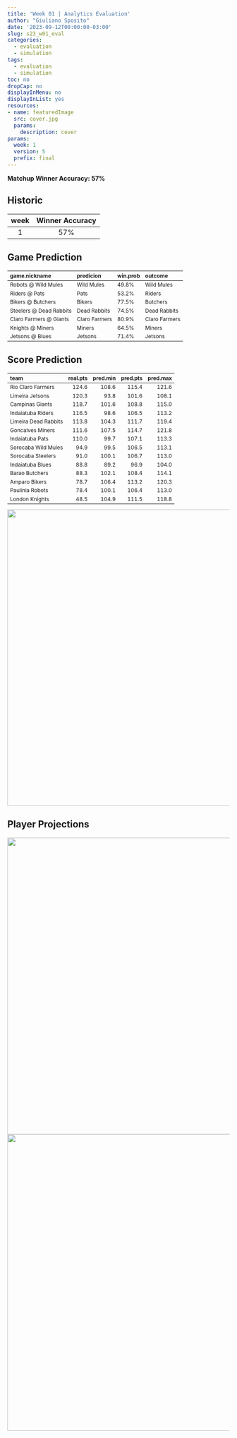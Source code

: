 ```yaml
---
title: 'Week 01 | Analytics Evaluation'
author: "Giuliano Sposito"
date: '2023-09-12T00:00:00-03:00'
slug: s23_w01_eval
categories:
  - evaluation
  - simulation
tags:
  - evaluation
  - simulation
toc: no
dropCap: no
displayInMenu: no
displayInList: yes
resources:
- name: featuredImage
  src: cover.jpg
  params:
    description: cover
params:
  week: 1
  version: 5
  prefix: final
---
```

<script src="{{< blogdown/postref >}}index_files/kePrint/kePrint.js"></script>
<link href="{{< blogdown/postref >}}index_files/lightable/lightable.css" rel="stylesheet" />
<script src="{{< blogdown/postref >}}index_files/kePrint/kePrint.js"></script>
<link href="{{< blogdown/postref >}}index_files/lightable/lightable.css" rel="stylesheet" />

**Matchup Winner Accuracy: 57%**

<!--more-->

## Historic

| week | Winner Accuracy |
|:----:|:---------------:|
| 1    |       57%       |







## Game Prediction

<table class="table" style="font-size: 12px; margin-left: auto; margin-right: auto;">
 <thead>
  <tr>
   <th style="text-align:left;"> game.nickname </th>
   <th style="text-align:left;"> predicion </th>
   <th style="text-align:left;"> win.prob </th>
   <th style="text-align:left;"> outcome </th>
  </tr>
 </thead>
<tbody>
  <tr>
   <td style="text-align:left;"> Robots @ Wild Mules </td>
   <td style="text-align:left;"> Wild Mules </td>
   <td style="text-align:left;"> 49.8% </td>
   <td style="text-align:left;"> Wild Mules </td>
  </tr>
  <tr>
   <td style="text-align:left;"> Riders @ Pats </td>
   <td style="text-align:left;"> Pats </td>
   <td style="text-align:left;"> 53.2% </td>
   <td style="text-align:left;"> Riders </td>
  </tr>
  <tr>
   <td style="text-align:left;"> Bikers @ Butchers </td>
   <td style="text-align:left;"> Bikers </td>
   <td style="text-align:left;"> 77.5% </td>
   <td style="text-align:left;"> Butchers </td>
  </tr>
  <tr>
   <td style="text-align:left;"> Steelers @ Dead Rabbits </td>
   <td style="text-align:left;"> Dead Rabbits </td>
   <td style="text-align:left;"> 74.5% </td>
   <td style="text-align:left;"> Dead Rabbits </td>
  </tr>
  <tr>
   <td style="text-align:left;"> Claro Farmers @ Giants </td>
   <td style="text-align:left;"> Claro Farmers </td>
   <td style="text-align:left;"> 80.9% </td>
   <td style="text-align:left;"> Claro Farmers </td>
  </tr>
  <tr>
   <td style="text-align:left;"> Knights @ Miners </td>
   <td style="text-align:left;"> Miners </td>
   <td style="text-align:left;"> 64.5% </td>
   <td style="text-align:left;"> Miners </td>
  </tr>
  <tr>
   <td style="text-align:left;"> Jetsons @ Blues </td>
   <td style="text-align:left;"> Jetsons </td>
   <td style="text-align:left;"> 71.4% </td>
   <td style="text-align:left;"> Jetsons </td>
  </tr>
</tbody>
</table>


## Score Prediction

<table class="table" style="font-size: 12px; margin-left: auto; margin-right: auto;">
 <thead>
  <tr>
   <th style="text-align:left;"> team </th>
   <th style="text-align:right;"> real.pts </th>
   <th style="text-align:right;"> pred.min </th>
   <th style="text-align:right;"> pred.pts </th>
   <th style="text-align:right;"> pred.max </th>
  </tr>
 </thead>
<tbody>
  <tr>
   <td style="text-align:left;"> Rio Claro Farmers </td>
   <td style="text-align:right;"> 124.6 </td>
   <td style="text-align:right;"> 108.6 </td>
   <td style="text-align:right;"> 115.4 </td>
   <td style="text-align:right;"> 121.6 </td>
  </tr>
  <tr>
   <td style="text-align:left;"> Limeira Jetsons </td>
   <td style="text-align:right;"> 120.3 </td>
   <td style="text-align:right;"> 93.8 </td>
   <td style="text-align:right;"> 101.6 </td>
   <td style="text-align:right;"> 108.1 </td>
  </tr>
  <tr>
   <td style="text-align:left;"> Campinas Giants </td>
   <td style="text-align:right;"> 118.7 </td>
   <td style="text-align:right;"> 101.6 </td>
   <td style="text-align:right;"> 108.8 </td>
   <td style="text-align:right;"> 115.0 </td>
  </tr>
  <tr>
   <td style="text-align:left;"> Indaiatuba Riders </td>
   <td style="text-align:right;"> 116.5 </td>
   <td style="text-align:right;"> 98.6 </td>
   <td style="text-align:right;"> 106.5 </td>
   <td style="text-align:right;"> 113.2 </td>
  </tr>
  <tr>
   <td style="text-align:left;"> Limeira Dead Rabbits </td>
   <td style="text-align:right;"> 113.8 </td>
   <td style="text-align:right;"> 104.3 </td>
   <td style="text-align:right;"> 111.7 </td>
   <td style="text-align:right;"> 119.4 </td>
  </tr>
  <tr>
   <td style="text-align:left;"> Goncalves Miners </td>
   <td style="text-align:right;"> 111.6 </td>
   <td style="text-align:right;"> 107.5 </td>
   <td style="text-align:right;"> 114.7 </td>
   <td style="text-align:right;"> 121.8 </td>
  </tr>
  <tr>
   <td style="text-align:left;"> Indaiatuba Pats </td>
   <td style="text-align:right;"> 110.0 </td>
   <td style="text-align:right;"> 99.7 </td>
   <td style="text-align:right;"> 107.1 </td>
   <td style="text-align:right;"> 113.3 </td>
  </tr>
  <tr>
   <td style="text-align:left;"> Sorocaba Wild Mules </td>
   <td style="text-align:right;"> 94.9 </td>
   <td style="text-align:right;"> 99.5 </td>
   <td style="text-align:right;"> 106.5 </td>
   <td style="text-align:right;"> 113.1 </td>
  </tr>
  <tr>
   <td style="text-align:left;"> Sorocaba Steelers </td>
   <td style="text-align:right;"> 91.0 </td>
   <td style="text-align:right;"> 100.1 </td>
   <td style="text-align:right;"> 106.7 </td>
   <td style="text-align:right;"> 113.0 </td>
  </tr>
  <tr>
   <td style="text-align:left;"> Indaiatuba Blues </td>
   <td style="text-align:right;"> 88.8 </td>
   <td style="text-align:right;"> 89.2 </td>
   <td style="text-align:right;"> 96.9 </td>
   <td style="text-align:right;"> 104.0 </td>
  </tr>
  <tr>
   <td style="text-align:left;"> Barao Butchers </td>
   <td style="text-align:right;"> 88.3 </td>
   <td style="text-align:right;"> 102.1 </td>
   <td style="text-align:right;"> 108.4 </td>
   <td style="text-align:right;"> 114.1 </td>
  </tr>
  <tr>
   <td style="text-align:left;"> Amparo Bikers </td>
   <td style="text-align:right;"> 78.7 </td>
   <td style="text-align:right;"> 106.4 </td>
   <td style="text-align:right;"> 113.2 </td>
   <td style="text-align:right;"> 120.3 </td>
  </tr>
  <tr>
   <td style="text-align:left;"> Paulinia Robots </td>
   <td style="text-align:right;"> 78.4 </td>
   <td style="text-align:right;"> 100.1 </td>
   <td style="text-align:right;"> 106.4 </td>
   <td style="text-align:right;"> 113.0 </td>
  </tr>
  <tr>
   <td style="text-align:left;"> London Knights </td>
   <td style="text-align:right;"> 48.5 </td>
   <td style="text-align:right;"> 104.9 </td>
   <td style="text-align:right;"> 111.5 </td>
   <td style="text-align:right;"> 118.8 </td>
  </tr>
</tbody>
</table>


<img src="{{< blogdown/postref >}}index_files/figure-html/scoreChart-1.png" width="672" />

## Player Projections

<img src="{{< blogdown/postref >}}index_files/figure-html/pointsProj-1.png" width="672" />

<img src="{{< blogdown/postref >}}index_files/figure-html/projErrors-1.png" width="672" />

